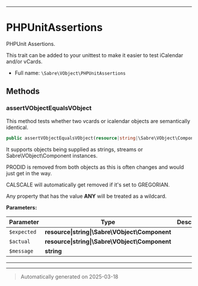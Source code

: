 ***

# PHPUnitAssertions

PHPUnit Assertions.

This trait can be added to your unittest to make it easier to test iCalendar
and/or vCards.

* Full name: `\Sabre\VObject\PHPUnitAssertions`




## Methods


### assertVObjectEqualsVObject

This method tests whether two vcards or icalendar objects are
semantically identical.

```php
public assertVObjectEqualsVObject(resource|string|\Sabre\VObject\Component $expected, resource|string|\Sabre\VObject\Component $actual, string $message = &#039;&#039;): mixed
```

It supports objects being supplied as strings, streams or
Sabre\VObject\Component instances.

PRODID is removed from both objects as this is often changes and would
just get in the way.

CALSCALE will automatically get removed if it's set to GREGORIAN.

Any property that has the value **ANY** will be treated as a wildcard.






**Parameters:**

| Parameter | Type | Description |
|-----------|------|-------------|
| `$expected` | **resource&#124;string&#124;\Sabre\VObject\Component** |  |
| `$actual` | **resource&#124;string&#124;\Sabre\VObject\Component** |  |
| `$message` | **string** |  |





***

***
> Automatically generated on 2025-03-18

